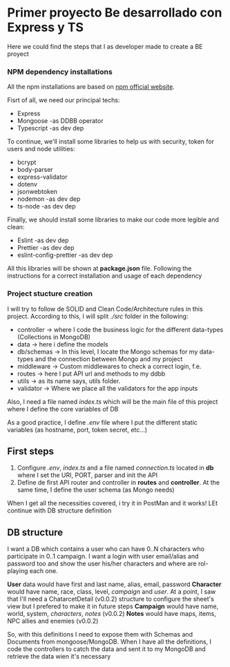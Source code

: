 # Primer proyecto Be desarrollado con Express y TS

Here we could find the steps that I as developer made to create a BE proyect

### NPM dependency installations

All the npm installations are based on [npm official website](https://www.npmjs.com/).

Fisrt of all, we need our principal techs:

- Express
- Mongoose -as DDBB operator
- Typescript -as dev dep

To continue, we'll install some libraries to help us with security, token for users and node utilities:

- bcrypt
- body-parser
- express-validator
- dotenv
- jsonwebtoken
- nodemon -as dev dep
- ts-node -as dev dep

Finally, we should install some libraries to make our code more legible and clean:

- Eslint -as dev dep
- Prettier -as dev dep
- eslint-config-prettier -as dev dep

All this libraries will be shown at **package.json** file. Following the instructions for a correct installation and usage of each dependency

### Project stucture creation

I will try to follow de SOLID and Clean Code/Architecture rules in this project. According to this, I will split _./src_ folder in the following:

- controller -> where I code the business logic for the different data-types (Collections in MongoDB)
- data -> here i define the models
- db/schemas -> In this level, I locate the Mongo schemas for my data-types and the connection between Mongo and my project
- middleware -> Custom middlewares to check a correct login, f.e.
- routes -> here I put API url and methods to my ddbb
- utils -> as its name says, utils folder.
- validator -> Where we place all the validators for the app inputs

Also, I need a file named _index.ts_ which will be the main file of this project where I define the core variables of DB

As a good practice, I define _.env_ file where I put the different static variables (as hostname, port, token secret, etc...)

## First steps

1. Configure _.env_, _index.ts_ and a file named _connection.ts_ located in **db** where I set the URI, PORT, parser and init the API
2. Define de first API router and controller in **routes** and **controller**. At the same time, I define the user schema (as Mongo needs)

When I get all the necessities covered, i try it in PostMan and it works! LEt continue with DB structure definition

## DB structure

I want a DB which contains a user who can have 0..N characters who participate in 0..1 campaign. I want a login with user email/alias and password too and show the user his/her characters and where are rol-playing each one.

**User** data would have first and last name, alias, email, password
**Character** would have name, race, class, level, _campaign_ and _user_. At a point, I saw that I'll need a ChatarcetDetail (v0.0.2) structure to configure the sheet's view but I prefered to make it in future steps
**Campaign** would have name, world, system, _characters_, _notes_ (v0.0.2)
**Notes** would have maps, items, NPC allies and enemies (v0.0.2)

So, with this definitions I need to expose them with Schemas and Documents from mongoose/MongoDB. When I have all the definitions, I code the controllers to catch the data and sent it to my MongoDB and retrieve the data wien it's necessary
